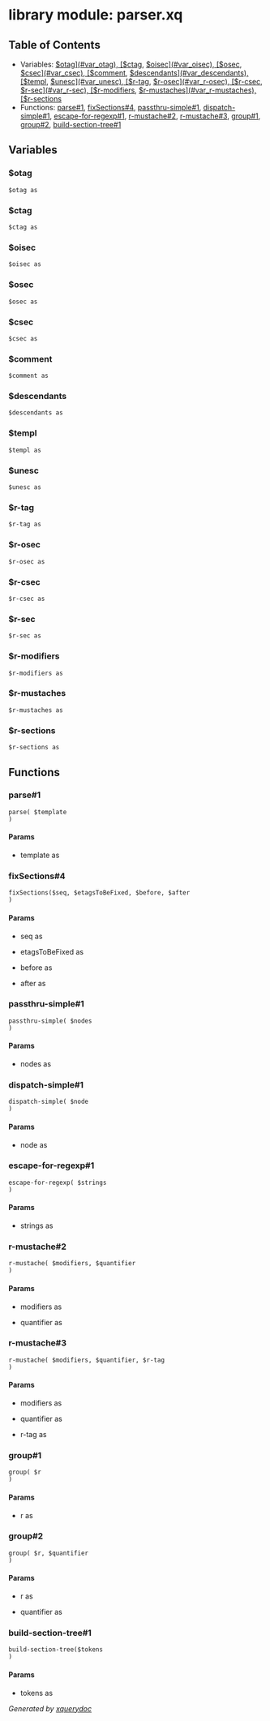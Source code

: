 # library module: parser.xq


## Table of Contents

* Variables: [$otag](#var_otag), [$ctag](#var_ctag), [$oisec](#var_oisec), [$osec](#var_osec), [$csec](#var_csec), [$comment](#var_comment), [$descendants](#var_descendants), [$templ](#var_templ), [$unesc](#var_unesc), [$r-tag](#var_r-tag), [$r-osec](#var_r-osec), [$r-csec](#var_r-csec), [$r-sec](#var_r-sec), [$r-modifiers](#var_r-modifiers), [$r-mustaches](#var_r-mustaches), [$r-sections](#var_r-sections)
* Functions: [parse\#1](#func_parse_1), [fixSections\#4](#func_fixSections_4), [passthru-simple\#1](#func_passthru-simple_1), [dispatch-simple\#1](#func_dispatch-simple_1), [escape-for-regexp\#1](#func_escape-for-regexp_1), [r-mustache\#2](#func_r-mustache_2), [r-mustache\#3](#func_r-mustache_3), [group\#1](#func_group_1), [group\#2](#func_group_2), [build-section-tree\#1](#func_build-section-tree_1)


## Variables

### <a name="var_otag"/> $otag
```xquery
$otag as 
```

### <a name="var_ctag"/> $ctag
```xquery
$ctag as 
```

### <a name="var_oisec"/> $oisec
```xquery
$oisec as 
```

### <a name="var_osec"/> $osec
```xquery
$osec as 
```

### <a name="var_csec"/> $csec
```xquery
$csec as 
```

### <a name="var_comment"/> $comment
```xquery
$comment as 
```

### <a name="var_descendants"/> $descendants
```xquery
$descendants as 
```

### <a name="var_templ"/> $templ
```xquery
$templ as 
```

### <a name="var_unesc"/> $unesc
```xquery
$unesc as 
```

### <a name="var_r-tag"/> $r-tag
```xquery
$r-tag as 
```

### <a name="var_r-osec"/> $r-osec
```xquery
$r-osec as 
```

### <a name="var_r-csec"/> $r-csec
```xquery
$r-csec as 
```

### <a name="var_r-sec"/> $r-sec
```xquery
$r-sec as 
```

### <a name="var_r-modifiers"/> $r-modifiers
```xquery
$r-modifiers as 
```

### <a name="var_r-mustaches"/> $r-mustaches
```xquery
$r-mustaches as 
```

### <a name="var_r-sections"/> $r-sections
```xquery
$r-sections as 
```



## Functions

### <a name="func_parse_1"/> parse\#1
```xquery
parse( $template
)
```

#### Params

* template as 


### <a name="func_fixSections_4"/> fixSections\#4
```xquery
fixSections($seq, $etagsToBeFixed, $before, $after
)
```

#### Params

* seq as 

* etagsToBeFixed as 

* before as 

* after as 


### <a name="func_passthru-simple_1"/> passthru-simple\#1
```xquery
passthru-simple( $nodes
)
```

#### Params

* nodes as 


### <a name="func_dispatch-simple_1"/> dispatch-simple\#1
```xquery
dispatch-simple( $node
)
```

#### Params

* node as 


### <a name="func_escape-for-regexp_1"/> escape-for-regexp\#1
```xquery
escape-for-regexp( $strings
)
```

#### Params

* strings as 


### <a name="func_r-mustache_2"/> r-mustache\#2
```xquery
r-mustache( $modifiers, $quantifier
)
```

#### Params

* modifiers as 

* quantifier as 


### <a name="func_r-mustache_3"/> r-mustache\#3
```xquery
r-mustache( $modifiers, $quantifier, $r-tag
)
```

#### Params

* modifiers as 

* quantifier as 

* r-tag as 


### <a name="func_group_1"/> group\#1
```xquery
group( $r
)
```

#### Params

* r as 


### <a name="func_group_2"/> group\#2
```xquery
group( $r, $quantifier
)
```

#### Params

* r as 

* quantifier as 


### <a name="func_build-section-tree_1"/> build-section-tree\#1
```xquery
build-section-tree($tokens
)
```

#### Params

* tokens as 






*Generated by [xquerydoc](https://github.com/xquery/xquerydoc)*
